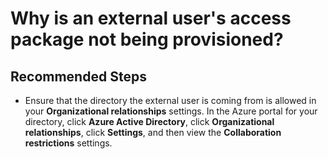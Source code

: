 <properties
	pageTitle="Why is an external user's access package not being provisioned?"
	description="External user's access package is not being provisioned."
	service="microsoft.aad"
	resource="Microsoft_AAD_ERM"
	authors="kyschaub"
	ms.author="kyschaub"
	displayOrder="9"
	selfHelpType="resource"
	supportTopicIds=""
	resourceTags="governance_overview"
	productPesIds=""
	cloudEnvironments="public, Fairfax, Mooncake"
	articleId="3eadcc0a-95d6-4223-a04e-15748b5594c0"
	ownershipId="AzureIdentity_User"
/>

# Why is an external user's access package not being provisioned? 


## **Recommended Steps**

* Ensure that the directory the external user is coming from is allowed in your **Organizational relationships** settings. In the Azure portal for your directory, click **Azure Active Directory**, click **Organizational relationships**, click **Settings**, and then view the **Collaboration restrictions** settings.
